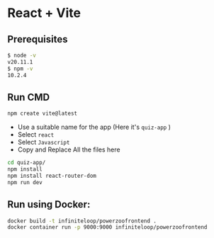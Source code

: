 # React + Vite

## Prerequisites
```bash
$ node -v
v20.11.1
$ npm -v
10.2.4
```

## Run CMD
```bash
npm create vite@latest
```
- Use a suitable name for the app (Here it's `quiz-app` ) 
- Select `react`
- Select `Javascript`
- Copy and Replace All the files here

```bash
cd quiz-app/
npm install
npm install react-router-dom
npm run dev
```

## Run using Docker:

```bash
docker build -t infiniteloop/powerzoofrontend .
docker container run -p 9000:9000 infiniteloop/powerzoofrontend 
```